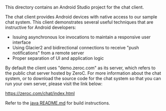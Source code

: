 This directory contains an Android Studio project for the chat client.

The chat client provides Android devices with native access to our
sample chat system. This client demonstrates several useful techniques
that are instructive for Android developers:

 * Issuing asynchronous Ice invocations to maintain a responsive user
   interface
 * Using Glacier2 and bidirectional connections to receive "push
   notifications" from a remote server
 * Proper separation of UI and application logic

By default the client uses "demo.zeroc.com" as its server, which
refers to the public chat server hosted by ZeroC. For more information
about the chat system, or to download the source code for the chat
system so that you can run your own server, please visit the link
below:

  https://zeroc.com/chat/index.html

Refer to the [java README.md](../../README.md) for build instructions.
